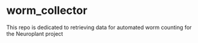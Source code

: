 # worm_collector
This repo is dedicated to retrieving data for automated worm counting for the Neuroplant project
